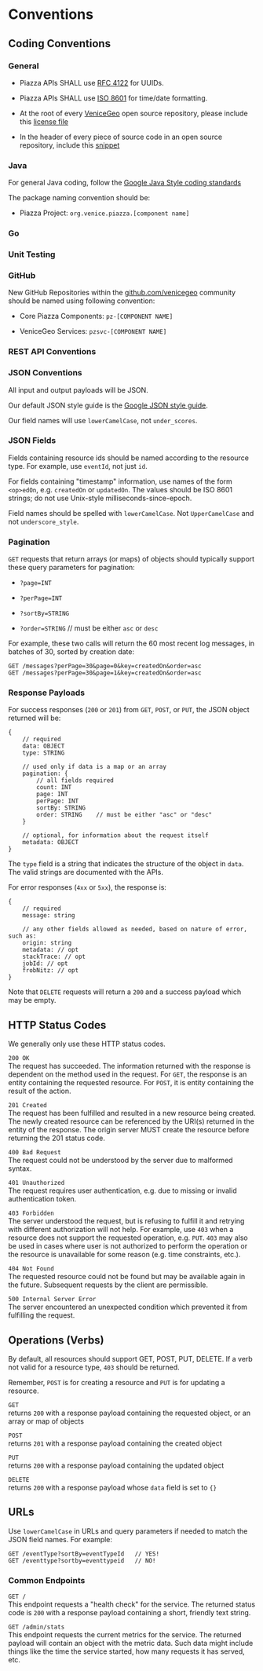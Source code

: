 # Conventions

## Coding Conventions

### General

-   Piazza APIs SHALL use <a target="_blank" href="https://www.ietf.org/rfc/rfc4122.txt">RFC 4122</a> for UUIDs.

-   Piazza APIs SHALL use <a target="_blank" href="https://www.w3.org/TR/NOTE-datetime">ISO 8601</a> for time/date formatting.

-   At the root of every <a target="_blank" href="https://github.com/venicegeo">VeniceGeo</a> open source repository, please include this <a target="_blank" href="https://github.com/venicegeo/venice/blob/master/legal/LICENSE.txt">license file</a>

-   In the header of every piece of source code in an open source repository, include this <a target="_blank" href="https://github.com/venicegeo/venice/blob/master/legal/LICENSE-HEADER.txt">snippet</a>

### Java

For general Java coding, follow the <a target="_blank" href="http://google.github.io/styleguide/javaguide.html">Google Java Style coding standards</a>

The package naming convention should be:

-   Piazza Project: `org.venice.piazza.[component name]`

### Go

### Unit Testing

### GitHub

New GitHub Repositories within the <a target="_blank" href="https://github.com/venicegeo">github.com/venicegeo</a> community should be named using following convention:

-   Core Piazza Components: `pz-[COMPONENT NAME]`

-   VeniceGeo Services: `pzsvc-[COMPONENT NAME]`

### REST API Conventions

### JSON Conventions

All input and output payloads will be JSON.

Our default JSON style guide is the <a target="_blank" href="https://google.github.io/styleguide/jsoncstyleguide.xml">Google JSON style guide</a>.

Our field names will use `lowerCamelCase`, not `under_scores`.

### JSON Fields

Fields containing resource ids should be named according to the resource type. For example, use `eventId`, not just `id`.

For fields containing "timestamp" information, use names of the form `<op>edOn`, e.g. `createdOn` or `updatedOn`. The values should be ISO 8601 strings; do not use Unix-style milliseconds-since-epoch.

Field names should be spelled with `lowerCamelCase`. Not `UpperCamelCase` and not `underscore_style`.

### Pagination

`GET` requests that return arrays (or maps) of objects should typically support these query parameters for pagination:

-   `?page=INT`

-   `?perPage=INT`

-   `?sortBy=STRING`

-   `?order=STRING` // must be either `asc` or `desc`

For example, these two calls will return the 60 most recent log messages, in batches of 30, sorted by creation date:

    GET /messages?perPage=30&page=0&key=createdOn&order=asc
    GET /messages?perPage=30&page=1&key=createdOn&order=asc

### Response Payloads

For success responses (`200` or `201`) from `GET`, `POST`, or `PUT`, the JSON object returned will be:

    {
        // required
        data: OBJECT
        type: STRING

        // used only if data is a map or an array
        pagination: {
            // all fields required
            count: INT
            page: INT
            perPage: INT
            sortBy: STRING
            order: STRING    // must be either "asc" or "desc"
        }

        // optional, for information about the request itself
        metadata: OBJECT
    }

The `type` field is a string that indicates the structure of the object in `data`. The valid strings are documented with the APIs.

For error responses (`4xx` or `5xx`), the response is:

    {
        // required
        message: string

        // any other fields allowed as needed, based on nature of error, such as:
        origin: string
        metadata: // opt
        stackTrace: // opt
        jobId: // opt
        frobNitz: // opt
    }

Note that `DELETE` requests will return a `200` and a success payload which may be empty.

## HTTP Status Codes

We generally only use these HTTP status codes.

`200 OK`  
The request has succeeded. The information returned with the response is dependent on the method used in the request. For `GET`, the response is an entity containing the requested resource. For `POST`, it is entity containing the result of the action.

`201 Created`  
The request has been fulfilled and resulted in a new resource being created. The newly created resource can be referenced by the URI(s) returned in the entity of the response. The origin server MUST create the resource before returning the 201 status code.

`400 Bad Request`  
The request could not be understood by the server due to malformed syntax.

`401 Unauthorized`  
The request requires user authentication, e.g. due to missing or invalid authentication token.

`403 Forbidden`  
The server understood the request, but is refusing to fulfill it and retrying with different authorization will not help. For example, use `403` when a resource does not support the requested operation, e.g. `PUT`. `403` may also be used in cases where user is not authorized to perform the operation or the resource is unavailable for some reason (e.g. time constraints, etc.).

`404 Not Found`  
The requested resource could not be found but may be available again in the future. Subsequent requests by the client are permissible.

`500 Internal Server Error`  
The server encountered an unexpected condition which prevented it from fulfilling the request.

## Operations (Verbs)

By default, all resources should support GET, POST, PUT, DELETE. If a verb not valid for a resource type, `403` should be returned.

Remember, `POST` is for creating a resource and `PUT` is for updating a resource.

`GET`  
returns `200` with a response payload containing the requested object,
or an array or map of objects

`POST`  
returns `201` with a response payload containing the created object

`PUT`  
returns `200` with a response payload containing the updated object

`DELETE`  
returns `200` with a response payload whose `data` field is set to `{}`

## URLs

Use `lowerCamelCase` in URLs and query parameters if needed to match the JSON field names. For example:

    GET /eventType?sortBy=eventTypeId   // YES!
    GET /eventtype?sortby=eventtypeid   // NO!

### Common Endpoints

`GET /`  
This endpoint requests a "health check" for the service. The returned status code is `200` with a response payload containing a short, friendly text string.

`GET /admin/stats`  
This endpoint requests the current metrics for the service. The returned payload will contain an object with the metric data. Such data might include things like the time the service started, how many requests it has served, etc.
